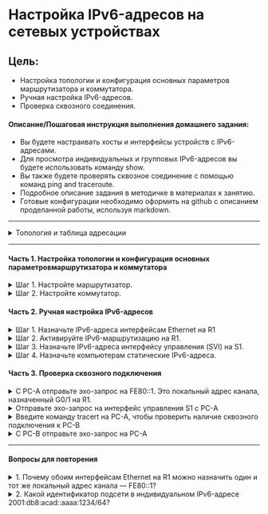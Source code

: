 # Настройка IPv6-адресов на сетевых устройствах

## Цель:

* Настройка топологии и конфигурация основных параметров маршрутизатора и коммутатора.
* Ручная настройка IPv6-адресов.
* Проверка сквозного соединения.

#### Описание/Пошаговая инструкция выполнения домашнего задания:

* Вы будете настраивать хосты и интерфейсы устройств с IPv6-адресами.
* Для просмотра индивидуальных и групповых IPv6-адресов вы будете использовать команду show.
* Вы также будете проверять сквозное соединение с помощью команд ping and traceroute.
* Подробное описание задания в методичке в материалах к занятию.
* Готовые конфигурации необходимо оформить на github с описанием проделанной работы, используя markdown.

---


<details>
<summary>Топология и таблица адресации</summary>

![topology](./img/topology.png)

| Устройство | 	Интерфейс |	IPv6-адрес |	Длина префикса |	Шлюз по умолчанию |
| :--------: |:--------:  |:---------:| :--------------:| :-----------------:|
| R1	       | G0/0/0    | 2001:db8:acad:a::1  |	64	|  —  |
| R1	       | G0/0/1	   | 2001:db8:acad:1::1  |	64	|  —  |
| S1	       |  VLAN 1	 | 2001:db8:acad:1::b	 |  64	|  —  |
| PC-A     	|  NIC	     | 2001:db8:acad:1::3	 |  64	| fe80::1 |
| PC-B     	|  NIC	     | 2001:db8:acad:a::3	 |  64	| fe80::1 |

</details>

---

#### Часть 1. Настройка топологии и конфигурация основных параметровмаршрутизатора и коммутатора


<details>
<summary>Шаг 1. Настройте маршрутизатор.</summary>

```Shell
enable
conf term
no ip domain-lookup
hostname R1
banner motd ##### R1 - Router #####
line console 0
logging synchronous
password cisco
login
exit
enable secret class
line vty 0 15
password cisco
login
exit
service password-encryption
exit

copy running-config startup-config
```


</details>

<details>
<summary>Шаг 2. Настройте коммутатор.</summary>

 
```Shell
enable
conf term
no ip domain-lookup
hostname S1
banner motd ##### S1 - Switch #####
line console 0
logging synchronous
password cisco
login
exit
enable secret class
line vty 0 15
password cisco
login
exit
service password-encryption
exit


copy running-config startup-config
```

```Shell
show sdm prefer
sdm prefer dual-ipv4-and-ipv6 default
end
reload
```

</details>


#### Часть 2. Ручная настройка IPv6-адресов

<details>
<summary>Шаг 1. Назначьте IPv6-адреса интерфейсам Ethernet на R1 </summary>

a. Назначьте глобальные индивидуальные IPv6-адреса, указанные в таблице адресации обоим интерфейсам Ethernet на R1.

```Shell
interface G0/0/0
ipv6 address 2001:db8:acad:a::1/64
interface G0/0/1
ipv6 address 2001:db8:acad:1::1/64

```

Введите команду `show ipv6 interface brief`, чтобы проверить, назначен ли каждому интерфейсу корректный индивидуальный IPv6-адрес.

```Shell
R1(config-if)#do show ipv6 interface brief
GigabitEthernet0/0/0       [administratively down/down]
    FE80::201:96FF:FE99:2901
    2001:DB8:ACAD:A::1
GigabitEthernet0/0/1       [administratively down/down]
    FE80::201:96FF:FE99:2902
    2001:DB8:ACAD:1::1
GigabitEthernet0/0/2       [administratively down/down]
    unassigned
Vlan1                      [administratively down/down]
    unassigned
```

c. Чтобы обеспечить соответствие локальных адресов канала индивидуальному адресу, вручную введите локальные адреса канала на каждом интерфейсе Ethernet на R1.

```Shell
interface G0/0/0
ipv6 address fe80::1 link-local
interface G0/0/1
ipv6 address fe80::1 link-local
```

```Shell
R1(config-if)#do show ipv6 interface brief
GigabitEthernet0/0/0       [administratively down/down]
    FE80::1
    2001:DB8:ACAD:A::1
GigabitEthernet0/0/1       [administratively down/down]
    FE80::1
    2001:DB8:ACAD:1::1
GigabitEthernet0/0/2       [administratively down/down]
    unassigned
Vlan1                      [administratively down/down]
    unassigned
```

d. Используйте выбранную команду, чтобы убедиться, что локальный адрес связи изменен на fe80::1.

```Shell
R1(config-if)#do show ipv6 int
GigabitEthernet0/0/0 is up, line protocol is up
  IPv6 is enabled, link-local address is FE80::1
  No Virtual link-local address(es):
  Global unicast address(es):
    2001:DB8:ACAD:A::1, subnet is 2001:DB8:ACAD:A::/64
  Joined group address(es):
    FF02::1
    FF02::1:FF00:1
  MTU is 1500 bytes
  ICMP error messages limited to one every 100 milliseconds
  ICMP redirects are enabled
  ICMP unreachables are sent
  ND DAD is enabled, number of DAD attempts: 1
  ND reachable time is 30000 milliseconds
GigabitEthernet0/0/1 is up, line protocol is up
  IPv6 is enabled, link-local address is FE80::1
  No Virtual link-local address(es):
  Global unicast address(es):
    2001:DB8:ACAD:1::1, subnet is 2001:DB8:ACAD:1::/64
  Joined group address(es):
    FF02::1
    FF02::1:FF00:1
  MTU is 1500 bytes
```

`Какие группы многоадресной рассылки назначены интерфейсу G0/0?`

```Shell
G0/0/0: FF02::1, FF02::1:FF00:1
G0/0/1: FF02::1, FF02::1:FF00:1
```

</details>

<details>
<summary>Шаг 2. Активируйте IPv6-маршрутизацию на R1.</summary>

a. В командной строке на PC-B введите команду ipconfig, чтобы получить данные IPv6-адреса, назначенного интерфейсу ПК.
```Shell
C:\>ipconfig

FastEthernet0 Connection:(default port)

   Connection-specific DNS Suffix..: 
   Link-local IPv6 Address.........: FE80::20A:F3FF:FE0B:35C6
   IPv6 Address....................: 2001:DB8:ACAD:A:20A:F3FF:FE0B:35C6
   IPv4 Address....................: 0.0.0.0
   Subnet Mask.....................: 0.0.0.0
   Default Gateway.................: FE80::1
                                     0.0.0.0
```
Да

b. Активируйте IPv6-маршрутизацию на R1 с помощью команды IPv6 unicast-routing.
```Shell	
R1(config-if)#ipv6 unicast-routing
```

c. Теперь, когда R1 входит в группу многоадресной рассылки всех маршрутизаторов, еще раз введите команду ipconfig на PC-B. Проверьте данные IPv6-адреса. Вопрос: Почему PC-B получил глобальный префикс маршрутизации и идентификатор подсети, которые вы настроили на R1?
```Shell
C:\>ipconfig

FastEthernet0 Connection:(default port)

   Connection-specific DNS Suffix..: 
   Link-local IPv6 Address.........: FE80::20A:F3FF:FE0B:35C6
   IPv6 Address....................: 2001:DB8:ACAD:A:20A:F3FF:FE0B:35C6
   IPv4 Address....................: 0.0.0.0
   Subnet Mask.....................: 0.0.0.0
   Default Gateway.................: FE80::1
                     
```
Ничего не изменилось на PC-B.

</details>

<details>
<summary>Шаг 3. Назначьте IPv6-адреса интерфейсу управления (SVI) на S1.</summary>

a. Назначьте адрес IPv6 для S1. Также назначьте этому интерфейсу локальный адрес канала.
```Shell
S1(config)#interface vlan1
S1(config-if)#ipv6 address fe80::1 link-local 
S1(config-if)#ipv6 address 2001:db8:acad:1::b/64
```

b. Проверьте правильность назначения IPv6-адресов интерфейсу управления с помощью команды `show ipv6 interface vlan1`.
 
```Shell
S1(config-if)#do show ipv6 interface vlan 1
Vlan1 is up, line protocol is up
  IPv6 is enabled, link-local address is FE80::1
  No Virtual link-local address(es):
  Global unicast address(es):
    2001:DB8:ACAD:1::B, subnet is 2001:DB8:ACAD:1::/64
  Joined group address(es):
    FF02::1
    FF02::1:FF00:1
    FF02::1:FF00:B
  MTU is 1500 bytes
  ICMP error messages limited to one every 100 milliseconds
  ICMP redirects are enabled
  ICMP unreachables are sent
  Output features: Check hwidb
  ND DAD is enabled, number of DAD attempts: 1
  ND reachable time is 30000 milliseconds

```
</details>

<details>
<summary>Шаг 4. Назначьте компьютерам статические IPv6-адреса.</summary>

![static-ipv6](./img/int_pc.png)

![gateway-ipv6](./img/gws_pc.png)

</details>


#### Часть 3. Проверка сквозного подключения

<details>
<summary>С PC-A отправьте эхо-запрос на FE80::1. Это локальный адрес канала, назначенный G0/1 на R1.</summary>

```Shell
C:\>ping FE80::1

Pinging FE80::1 with 32 bytes of data:

Reply from FE80::1: bytes=32 time<1ms TTL=255
Reply from FE80::1: bytes=32 time<1ms TTL=255
Reply from FE80::1: bytes=32 time<1ms TTL=255

Ping statistics for FE80::1:
    Packets: Sent = 3, Received = 3, Lost = 0 (0% loss),
Approximate round trip times in milli-seconds:
    Minimum = 0ms, Maximum = 0ms, Average = 0ms
```

</details>

<details>
<summary>Отправьте эхо-запрос на интерфейс управления S1 с PC-A</summary>

```Shell
C:\>ping 2001:db8:acad:1::b

Pinging 2001:db8:acad:1::b with 32 bytes of data:

Reply from 2001:DB8:ACAD:1::B: bytes=32 time<1ms TTL=255
Reply from 2001:DB8:ACAD:1::B: bytes=32 time<1ms TTL=255
Reply from 2001:DB8:ACAD:1::B: bytes=32 time<1ms TTL=255
Reply from 2001:DB8:ACAD:1::B: bytes=32 time<1ms TTL=255

Ping statistics for 2001:DB8:ACAD:1::B:
    Packets: Sent = 4, Received = 4, Lost = 0 (0% loss),
Approximate round trip times in milli-seconds:
    Minimum = 0ms, Maximum = 0ms, Average = 0ms
```

</details>

<details>
<summary>Введите команду tracert на PC-A, чтобы проверить наличие сквозного подключения к PC-B</summary>

```Shell
C:\>tracert 2001:db8:acad:a::3

Tracing route to 2001:db8:acad:a::3 over a maximum of 30 hops: 

  1   0 ms      0 ms      0 ms      2001:DB8:ACAD:1::1
  2   0 ms      0 ms      0 ms      2001:DB8:ACAD:A::3

Trace complete.
```
</details>


<details>
<summary>С PC-B отправьте эхо-запрос на PC-A</summary>

```Shell
C:\>ping 2001:db8:acad:1::3

Pinging 2001:db8:acad:1::3 with 32 bytes of data:

Reply from 2001:DB8:ACAD:1::3: bytes=32 time<1ms TTL=127
Reply from 2001:DB8:ACAD:1::3: bytes=32 time<1ms TTL=127
Reply from 2001:DB8:ACAD:1::3: bytes=32 time<1ms TTL=127
Reply from 2001:DB8:ACAD:1::3: bytes=32 time<1ms TTL=127

Ping statistics for 2001:DB8:ACAD:1::3:
    Packets: Sent = 4, Received = 4, Lost = 0 (0% loss),
Approximate round trip times in milli-seconds:
    Minimum = 0ms, Maximum = 0ms, Average = 0ms

C:\>tracert 2001:db8:acad:1::3

Tracing route to 2001:db8:acad:1::3 over a maximum of 30 hops: 

  1   23 ms     0 ms      0 ms      2001:DB8:ACAD:A::1
  2   0 ms      0 ms      0 ms      2001:DB8:ACAD:1::3

Trace complete.
```

</details>


---


#### Вопросы для повторения
<details>
<summary>1. Почему обоим интерфейсам Ethernet на R1 можно назначить один и тот же локальный адрес канала — FE80::1?</summary>
Каждый интерфейс маршрутизатора относиться к отдельной сети.
Пакеты с локальным адресом канала никогда не выходят за пределы локальной сети, а значит, для обоих интерфейсов можно указывать один и тот же локальный адрес канала
</details>

<details><summary>2. Какой идентификатор подсети в индивидуальном IPv6-адресе 2001:db8:acad::aaaa:1234/64?
</summary>
Идентификатор подсети равен: 2001:db8:acad:0000:0000:0000:aaaa:1234/64
</details>
